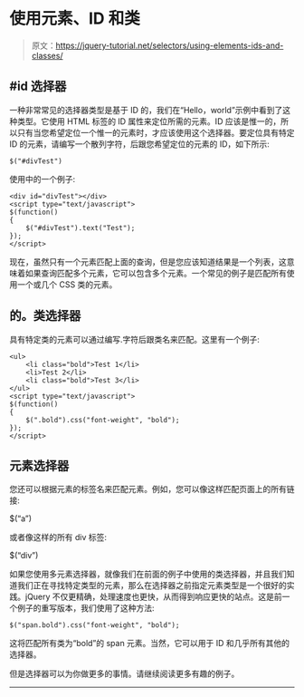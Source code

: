 # 使用元素、ID 和类

> 原文：<https://jquery-tutorial.net/selectors/using-elements-ids-and-classes/>

## #id 选择器

一种非常常见的选择器类型是基于 ID 的，我们在“Hello，world”示例中看到了这种类型。它使用 HTML 标签的 ID 属性来定位所需的元素。ID 应该是惟一的，所以只有当您希望定位一个惟一的元素时，才应该使用这个选择器。要定位具有特定 ID 的元素，请编写一个散列字符，后跟您希望定位的元素的 ID，如下所示:

```
$("#divTest")
```

使用中的一个例子:

```
<div id="divTest"></div>
<script type="text/javascript">
$(function()
{
	$("#divTest").text("Test");
});
</script>
```

现在，虽然只有一个元素匹配上面的查询，但是您应该知道结果是一个列表，这意味着如果查询匹配多个元素，它可以包含多个元素。一个常见的例子是匹配所有使用一个或几个 CSS 类的元素。

<input type="hidden" name="IL_IN_ARTICLE">

## 的。类选择器

具有特定类的元素可以通过编写.字符后跟类名来匹配。这里有一个例子:

```
<ul>
	<li class="bold">Test 1</li>
	<li>Test 2</li>
	<li class="bold">Test 3</li>
</ul>
<script type="text/javascript">
$(function()
{
	$(".bold").css("font-weight", "bold");
});
</script>
```

## 元素选择器

您还可以根据元素的标签名来匹配元素。例如，您可以像这样匹配页面上的所有链接:

$(“a”)

或者像这样的所有 div 标签:

$(“div”)

如果您使用多元素选择器，就像我们在前面的例子中使用的类选择器，并且我们知道我们正在寻找特定类型的元素，那么在选择器之前指定元素类型是一个很好的实践。jQuery 不仅更精确，处理速度也更快，从而得到响应更快的站点。这是前一个例子的重写版本，我们使用了这种方法:

```
$("span.bold").css("font-weight", "bold");
```

这将匹配所有类为“bold”的 span 元素。当然，它可以用于 ID 和几乎所有其他的选择器。

但是选择器可以为你做更多的事情。请继续阅读更多有趣的例子。

* * *